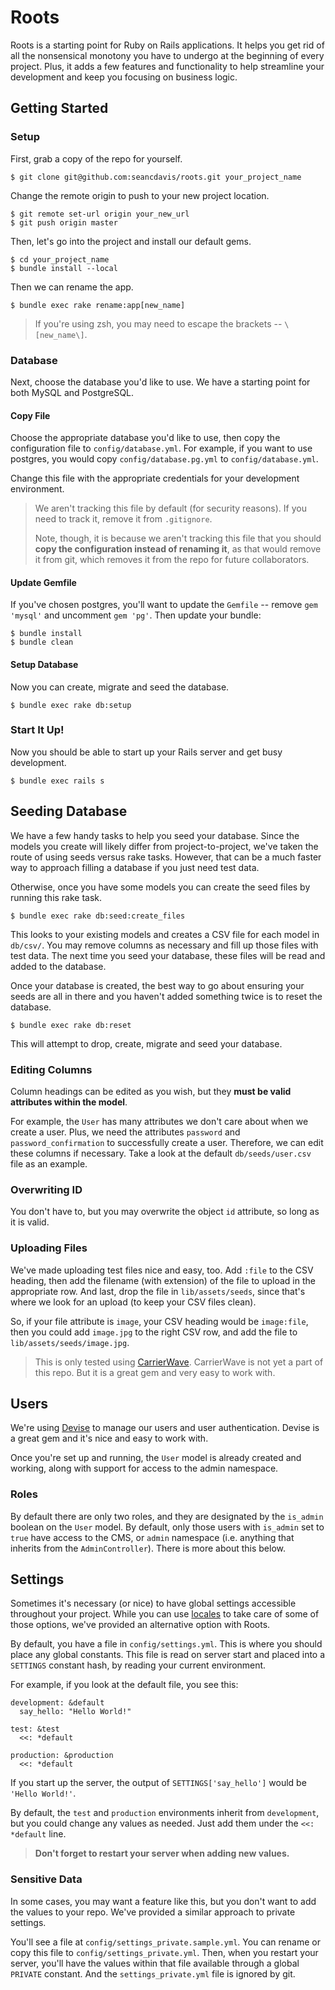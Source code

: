 Roots
=======================

Roots is a starting point for Ruby on Rails applications. It helps you get rid
of all the nonsensical monotony you have to undergo at the beginning of every
project. Plus, it adds a few features and functionality to help streamline your
development and keep you focusing on business logic.

Getting Started
-----------------------

### Setup

First, grab a copy of the repo for yourself.

```
$ git clone git@github.com:seancdavis/roots.git your_project_name
```

Change the remote origin to push to your new project location.

```
$ git remote set-url origin your_new_url
$ git push origin master
```

Then, let's go into the project and install our default gems.

```
$ cd your_project_name
$ bundle install --local
```

Then we can rename the app.

```
$ bundle exec rake rename:app[new_name]
```

> If you're using zsh, you may need to escape the brackets -- `\[new_name\]`.

### Database

Next, choose the database you'd like to use. We have a starting point for both
MySQL and PostgreSQL.

#### Copy File

Choose the appropriate database you'd like to use, then copy the configuration
file to `config/database.yml`. For example, if you want to use postgres, you
would copy `config/database.pg.yml` to `config/database.yml`.

Change this file with the appropriate credentials for your development
environment.

> We aren't tracking this file by default (for security reasons). If you need to
> track it, remove it from `.gitignore`.
>
> Note, though, it is because we aren't tracking this file that you should
> **copy the configuration instead of renaming it**, as that would remove it
> from git, which removes it from the repo for future collaborators.

#### Update Gemfile

If you've chosen postgres, you'll want to update the `Gemfile` -- remove `gem
'mysql'` and uncomment `gem 'pg'`. Then update your bundle:

```
$ bundle install
$ bundle clean
```

#### Setup Database

Now you can create, migrate and seed the database.

```
$ bundle exec rake db:setup
```

### Start It Up!

Now you should be able to start up your Rails server and get busy development.

```
$ bundle exec rails s
```

Seeding Database
-----------------------

We have a few handy tasks to help you seed your database. Since the models you
create will likely differ from project-to-project, we've taken the route of
using seeds versus rake tasks. However, that can be a much faster way to
approach filling a database if you just need test data.

Otherwise, once you have some models you can create the seed files by running
this rake task.

```
$ bundle exec rake db:seed:create_files
```

This looks to your existing models and creates a CSV file for each model in
`db/csv/`. You may remove columns as necessary and fill up those files with test
data. The next time you seed your database, these files will be read and added
to the database.

Once your database is created, the best way to go about ensuring your seeds are
all in there and you haven't added something twice is to reset the database.

```
$ bundle exec rake db:reset
```

This will attempt to drop, create, migrate and seed your database.

### Editing Columns

Column headings can be edited as you wish, but they **must be valid attributes
within the model**.

For example, the `User` has many attributes we don't care about when we create a
user. Plus, we need the attributes `password` and `password_confirmation` to
successfully create a user. Therefore, we can edit these columns if necessary.
Take a look at the default `db/seeds/user.csv` file as an example.

### Overwriting ID

You don't have to, but you may overwrite the object `id` attribute, so long as
it is valid.

### Uploading Files

We've made uploading test files nice and easy, too. Add `:file` to the CSV
heading, then add the filename (with extension) of the file to upload in the
appropriate row. And last, drop the file in `lib/assets/seeds`, since that's
where we look for an upload (to keep your CSV files clean).

So, if your file attribute is `image`, your CSV heading would be `image:file`,
then you could add `image.jpg` to the right CSV row, and add the file to
`lib/assets/seeds/image.jpg`.

> This is only tested using
> [CarrierWave](https://github.com/carrierwaveuploader/carrierwave).
> CarrierWave is not yet a part of this repo. But it is a great gem and very
> easy to work with.

Users
-----------------------

We're using [Devise](https://github.com/plataformatec/devise) to manage our
users and user authentication. Devise is a great gem and it's nice and easy to
work with.

Once you're set up and running, the `User` model is already created and working,
along with support for access to the admin namespace.

### Roles

By default there are only two roles, and they are designated by the `is_admin`
boolean on the `User` model. By default, only those users with `is_admin` set to
`true` have access to the CMS, or `admin` namespace (i.e. anything that inherits
from the `AdminController`). There is more about this below.

Settings
-----------------------

Sometimes it's necessary (or nice) to have global settings accessible throughout
your project. While you can use
[locales](http://guides.rubyonrails.org/i18n.html) to take care of some of those
options, we've provided an alternative option with Roots.

By default, you have a file in `config/settings.yml`. This is where you should
place any global constants. This file is read on server start and placed into a
`SETTINGS` constant hash, by reading your current environment.

For example, if you look at the default file, you see this:

```
development: &default
  say_hello: "Hello World!"

test: &test
  <<: *default

production: &production
  <<: *default
```

If you start up the server, the output of `SETTINGS['say_hello']` would be
`'Hello World!'`.

By default, the `test` and `production` environments inherit from `development`,
but you could change any values as needed. Just add them under the `<<:
*default` line.

> **Don't forget to restart your server when adding new values.**

### Sensitive Data

In some cases, you may want a feature like this, but you don't want to add the
values to your repo. We've provided a similar approach to private settings.

You'll see a file at `config/settings_private.sample.yml`. You can rename or
copy this file to `config/settings_private.yml`. Then, when you restart your
server, you'll have the values within that file available through a global
`PRIVATE` constant. And the `settings_private.yml` file is ignored by git.
